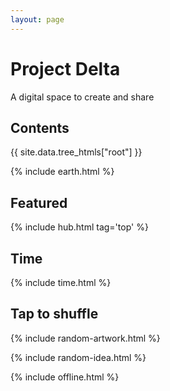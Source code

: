 ```yaml
---
layout: page
---
```



# Project Delta 

A digital space to create and share

## Contents

<div style="margin-top:0.5rem">
{{ site.data.tree_htmls["root"] }}
</div>


{% include earth.html %}


## Featured

{% include hub.html tag='top' %}


## Time 
{% include time.html %}

## Tap to shuffle   

{% include random-artwork.html %}

{% include random-idea.html %}

{% include offline.html  %}

